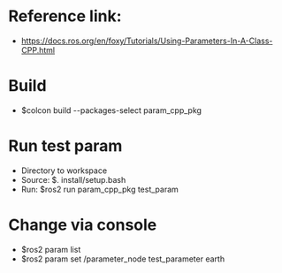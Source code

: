 # Reference link: 
- https://docs.ros.org/en/foxy/Tutorials/Using-Parameters-In-A-Class-CPP.html

# Build
- $colcon build --packages-select param_cpp_pkg

# Run test param
- Directory to workspace
- Source: $. install/setup.bash
- Run: $ros2 run param_cpp_pkg test_param

# Change via console
- $ros2 param list
- $ros2 param set /parameter_node test_parameter earth